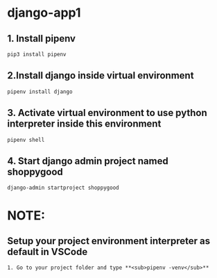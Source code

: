 # django-app1

## 1. Install pipenv
```
pip3 install pipenv
```

## 2.Install django inside virtual environment
```
pipenv install django
``` 

## 3. Activate virtual environment to use python interpreter inside this environment
```
pipenv shell
```

## 4. Start django admin project named shoppygood
```
django-admin startproject shoppygood
```

# NOTE:
## Setup your project environment interpreter as default in VSCode
```
1. Go to your project folder and type **<sub>pipenv -venv</sub>** 

``` 